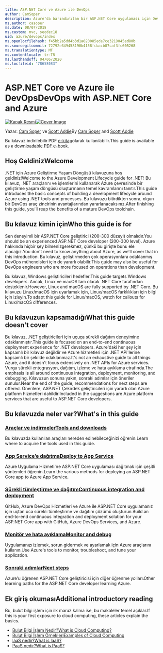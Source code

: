 ```yaml
---
title: ASP.NET Core ve Azure ile DevOps
author: CamSoper
description: Azure'da barındırılan bir ASP.NET Core uygulaması için DevOps ardışık hattı oluşturma konusunda uçuça kılavuz sağlayan bir kılavuz.
ms.author: casoper
ms.date: 08/07/2018
ms.custom: mvc, seodec18
uid: azure/devops/index
ms.openlocfilehash: f45bb2a5dd4b3d1a820085ede7ce3219045ed80b
ms.sourcegitcommit: 72792e349458190b4158fcbacb87caf3fc605268
ms.translationtype: MT
ms.contentlocale: tr-TR
ms.lasthandoff: 04/06/2020
ms.locfileid: "78658083"
---
```

# <a name="devops-with-aspnet-core-and-azure"></a><span data-ttu-id="bcc9a-103">ASP.NET Core ve Azure ile DevOps</span><span class="sxs-lookup"><span data-stu-id="bcc9a-103">DevOps with ASP.NET Core and Azure</span></span>

<span data-ttu-id="bcc9a-104">[![Kapak Resmi](./media/cover-large.png)](https://aka.ms/devopsbook)</span><span class="sxs-lookup"><span data-stu-id="bcc9a-104">[![Cover Image](./media/cover-large.png)](https://aka.ms/devopsbook)</span></span>

<span data-ttu-id="bcc9a-105">Yazar: [Cam Soper](https://twitter.com/camsoper) ve [Scott Addie](https://twitter.com/scottaddie)</span><span class="sxs-lookup"><span data-stu-id="bcc9a-105">By [Cam Soper](https://twitter.com/camsoper) and [Scott Addie](https://twitter.com/scottaddie)</span></span>

<span data-ttu-id="bcc9a-106">Bu kılavuz indirilebilir PDF [e-kitap](https://aka.ms/devopsbook)olarak kullanılabilir.</span><span class="sxs-lookup"><span data-stu-id="bcc9a-106">This guide is available as a [downloadable PDF e-book](https://aka.ms/devopsbook).</span></span>

## <a name="welcome"></a><span data-ttu-id="bcc9a-107">Hoş Geldiniz</span><span class="sxs-lookup"><span data-stu-id="bcc9a-107">Welcome</span></span> 

<span data-ttu-id="bcc9a-108">.NET için Azure Geliştirme Yaşam Döngüsü kılavuzuna hoş geldiniz!</span><span class="sxs-lookup"><span data-stu-id="bcc9a-108">Welcome to the Azure Development Lifecycle guide for .NET!</span></span> <span data-ttu-id="bcc9a-109">Bu kılavuz, .NET araçlarını ve işlemlerini kullanarak Azure çevresinde bir geliştirme yaşam döngüsü oluşturmanın temel kavramlarını tanıtır.</span><span class="sxs-lookup"><span data-stu-id="bcc9a-109">This guide introduces the basic concepts of building a development lifecycle around Azure using .NET tools and processes.</span></span> <span data-ttu-id="bcc9a-110">Bu kılavuzu bitirdikten sonra, olgun bir DevOps araç zincirinin avantajlarından yararlanacaksınız.</span><span class="sxs-lookup"><span data-stu-id="bcc9a-110">After finishing this guide, you'll reap the benefits of a mature DevOps toolchain.</span></span>

## <a name="who-this-guide-is-for"></a><span data-ttu-id="bcc9a-111">Bu kılavuz kimin için</span><span class="sxs-lookup"><span data-stu-id="bcc9a-111">Who this guide is for</span></span>

<span data-ttu-id="bcc9a-112">Sen deneyimli bir ASP.NET Core geliştirici (200-300 düzeyi) olmalıdır.</span><span class="sxs-lookup"><span data-stu-id="bcc9a-112">You should be an experienced ASP.NET Core developer (200-300 level).</span></span> <span data-ttu-id="bcc9a-113">Azure hakkında hiçbir şey bilmenizgerekmez, çünkü bu girişte bunu ele alacağız.</span><span class="sxs-lookup"><span data-stu-id="bcc9a-113">You don't need to know anything about Azure, as we'll cover that in this introduction.</span></span> <span data-ttu-id="bcc9a-114">Bu kılavuz, geliştirmeden çok operasyonlara odaklanmış DevOps mühendisleri için de yararlı olabilir.</span><span class="sxs-lookup"><span data-stu-id="bcc9a-114">This guide may also be useful for DevOps engineers who are more focused on operations than development.</span></span>

<span data-ttu-id="bcc9a-115">Bu kılavuz, Windows geliştiricileri hedefler.</span><span class="sxs-lookup"><span data-stu-id="bcc9a-115">This guide targets Windows developers.</span></span> <span data-ttu-id="bcc9a-116">Ancak, Linux ve macOS tam olarak .NET Core tarafından desteklenir.</span><span class="sxs-lookup"><span data-stu-id="bcc9a-116">However, Linux and macOS are fully supported by .NET Core.</span></span> <span data-ttu-id="bcc9a-117">Bu kılavuzu Linux/macOS için uyarlamak için, Linux/macOS farklılıkları için bilgi için izleyin.</span><span class="sxs-lookup"><span data-stu-id="bcc9a-117">To adapt this guide for Linux/macOS, watch for callouts for Linux/macOS differences.</span></span>

## <a name="what-this-guide-doesnt-cover"></a><span data-ttu-id="bcc9a-118">Bu kılavuzun kapsamadığı</span><span class="sxs-lookup"><span data-stu-id="bcc9a-118">What this guide doesn't cover</span></span>

<span data-ttu-id="bcc9a-119">Bu kılavuz, .NET geliştiricileri için uçuça sürekli dağıtım deneyimine odaklanmıştır.</span><span class="sxs-lookup"><span data-stu-id="bcc9a-119">This guide is focused on an end-to-end continuous deployment experience for .NET developers.</span></span> <span data-ttu-id="bcc9a-120">Azure'daki her şey için kapsamlı bir kılavuz değildir ve Azure hizmetleri için .NET API'lerine kapsamlı bir şekilde odaklanmaz.</span><span class="sxs-lookup"><span data-stu-id="bcc9a-120">It's not an exhaustive guide to all things Azure, and it doesn't focus extensively on .NET APIs for Azure services.</span></span> <span data-ttu-id="bcc9a-121">Vurgu sürekli entegrasyon, dağıtım, izleme ve hata ayıklama etrafında.</span><span class="sxs-lookup"><span data-stu-id="bcc9a-121">The emphasis is all around continuous integration, deployment, monitoring, and debugging.</span></span> <span data-ttu-id="bcc9a-122">Kılavuzun sonuna yakın, sonraki adımlar için öneriler sunulur.</span><span class="sxs-lookup"><span data-stu-id="bcc9a-122">Near the end of the guide, recommendations for next steps are offered.</span></span> <span data-ttu-id="bcc9a-123">Önerilere, ASP.NET Çekirdek geliştiricileri için yararlı olan Azure platform hizmetleri dahildir.</span><span class="sxs-lookup"><span data-stu-id="bcc9a-123">Included in the suggestions are Azure platform services that are useful to ASP.NET Core developers.</span></span>

## <a name="whats-in-this-guide"></a><span data-ttu-id="bcc9a-124">Bu kılavuzda neler var?</span><span class="sxs-lookup"><span data-stu-id="bcc9a-124">What's in this guide</span></span>

### <a name="tools-and-downloads"></a>[<span data-ttu-id="bcc9a-125">Araçlar ve indirmeler</span><span class="sxs-lookup"><span data-stu-id="bcc9a-125">Tools and downloads</span></span>](xref:azure/devops/tools-and-downloads)

<span data-ttu-id="bcc9a-126">Bu kılavuzda kullanılan araçları nereden edinebileceğinizi öğrenin.</span><span class="sxs-lookup"><span data-stu-id="bcc9a-126">Learn where to acquire the tools used in this guide.</span></span>

### <a name="deploy-to-app-service"></a>[<span data-ttu-id="bcc9a-127">App Service’e dağıtma</span><span class="sxs-lookup"><span data-stu-id="bcc9a-127">Deploy to App Service</span></span>](xref:azure/devops/deploy-to-app-service)

<span data-ttu-id="bcc9a-128">Azure Uygulama Hizmeti'ne ASP.NET Core uygulaması dağıtmak için çeşitli yöntemleri öğrenin.</span><span class="sxs-lookup"><span data-stu-id="bcc9a-128">Learn the various methods for deploying an ASP.NET Core app to Azure App Service.</span></span>

### <a name="continuous-integration-and-deployment"></a>[<span data-ttu-id="bcc9a-129">Sürekli tümleştirme ve dağıtım</span><span class="sxs-lookup"><span data-stu-id="bcc9a-129">Continuous integration and deployment</span></span>](xref:azure/devops/cicd)

<span data-ttu-id="bcc9a-130">GitHub, Azure DevOps Hizmetleri ve Azure ile ASP.NET Core uygulamanız için uçtan uca sürekli tümleştirme ve dağıtım çözümü oluşturun.</span><span class="sxs-lookup"><span data-stu-id="bcc9a-130">Build an end-to-end continuous integration and deployment solution for your ASP.NET Core app with GitHub, Azure DevOps Services, and Azure.</span></span>

### <a name="monitor-and-debug"></a>[<span data-ttu-id="bcc9a-131">Monitör ve hata ayıklama</span><span class="sxs-lookup"><span data-stu-id="bcc9a-131">Monitor and debug</span></span>](xref:azure/devops/monitor)

<span data-ttu-id="bcc9a-132">Uygulamanızı izlemek, sorun gidermek ve ayarlamak için Azure araçlarını kullanın.</span><span class="sxs-lookup"><span data-stu-id="bcc9a-132">Use Azure's tools to monitor, troubleshoot, and tune your application.</span></span>

### <a name="next-steps"></a>[<span data-ttu-id="bcc9a-133">Sonraki adımlar</span><span class="sxs-lookup"><span data-stu-id="bcc9a-133">Next steps</span></span>](xref:azure/devops/next-steps)

<span data-ttu-id="bcc9a-134">Azure'u öğrenen ASP.NET Core geliştiricisi için diğer öğrenme yolları.</span><span class="sxs-lookup"><span data-stu-id="bcc9a-134">Other learning paths for the ASP.NET Core developer learning Azure.</span></span>

## <a name="additional-introductory-reading"></a><span data-ttu-id="bcc9a-135">Ek giriş okuması</span><span class="sxs-lookup"><span data-stu-id="bcc9a-135">Additional introductory reading</span></span>

<span data-ttu-id="bcc9a-136">Bu, bulut bilgi işlem için ilk maruz kalma ise, bu makaleler temel açıklar.</span><span class="sxs-lookup"><span data-stu-id="bcc9a-136">If this is your first exposure to cloud computing, these articles explain the basics.</span></span>

* [<span data-ttu-id="bcc9a-137">Bulut Bilgi İşlem Nedir?</span><span class="sxs-lookup"><span data-stu-id="bcc9a-137">What is Cloud Computing?</span></span>](https://azure.microsoft.com/overview/what-is-cloud-computing/)
* [<span data-ttu-id="bcc9a-138">Bulut Bilgi İşlem Örnekleri</span><span class="sxs-lookup"><span data-stu-id="bcc9a-138">Examples of Cloud Computing</span></span>](https://azure.microsoft.com/overview/examples-of-cloud-computing/)
* [<span data-ttu-id="bcc9a-139">IaaS nedir?</span><span class="sxs-lookup"><span data-stu-id="bcc9a-139">What is IaaS?</span></span>](https://azure.microsoft.com/overview/what-is-iaas/)
* [<span data-ttu-id="bcc9a-140">PaaS nedir?</span><span class="sxs-lookup"><span data-stu-id="bcc9a-140">What is PaaS?</span></span>](https://azure.microsoft.com/overview/what-is-paas/)
